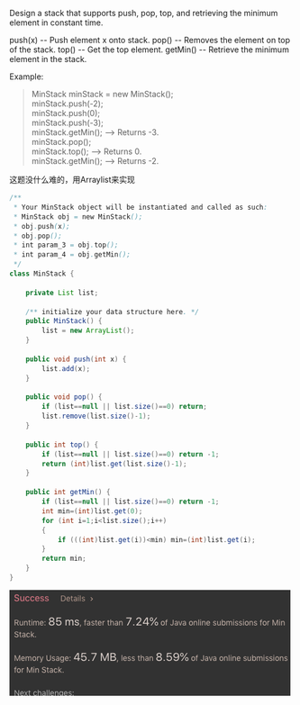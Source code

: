 Design a stack that supports push, pop, top, and retrieving the minimum element in constant time.

push(x) -- Push element x onto stack.
pop() -- Removes the element on top of the stack.
top() -- Get the top element.
getMin() -- Retrieve the minimum element in the stack.

Example:
>MinStack minStack = new MinStack();<br>
minStack.push(-2);<br>
minStack.push(0);<br>
minStack.push(-3);<br>
minStack.getMin();   --> Returns -3.<br>
minStack.pop();<br>
minStack.top();      --> Returns 0.<br>
minStack.getMin();   --> Returns -2.

这题没什么难的，用Arraylist来实现

```java
/**
 * Your MinStack object will be instantiated and called as such:
 * MinStack obj = new MinStack();
 * obj.push(x);
 * obj.pop();
 * int param_3 = obj.top();
 * int param_4 = obj.getMin();
 */
class MinStack {
    
    private List list;
    
    /** initialize your data structure here. */
    public MinStack() {
        list = new ArrayList();
    }
    
    public void push(int x) {        
        list.add(x);
    }
    
    public void pop() {
        if (list==null || list.size()==0) return;
        list.remove(list.size()-1);
    }
    
    public int top() {
        if (list==null || list.size()==0) return -1;
        return (int)list.get(list.size()-1);
    }
    
    public int getMin() {
        if (list==null || list.size()==0) return -1;
        int min=(int)list.get(0);
        for (int i=1;i<list.size();i++)
        {
            if (((int)list.get(i))<min) min=(int)list.get(i);
        }
        return min;
    }
}
```

![GitHub Logo](/image/155.png)

